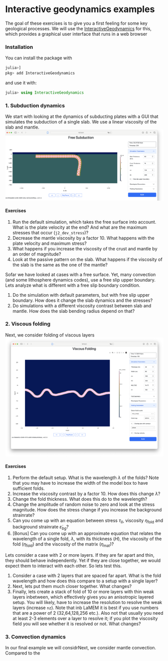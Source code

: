 # Interactive geodynamics examples

The goal of these exercises is to give you a first feeling for some key geological processes. We will use the [InteractiveGeodynamics](https://github.com/JuliaGeodynamics/InteractiveGeodynamics.jl) for this, which provides a graphical user interface that runs in a web browser

### Installation
You can install the package with
```julia
julia>]
pkg> add InteractiveGeodynamics
```
and use it with:
```julia
julia> using InteractiveGeodynamics
```


### 1. Subduction dynamics
We start with looking at the dynamics of subducting plates with a GUI that simulates the subduction of a single slab. We use a linear viscosity of the slab and mantle.  
![Subduction](Subduction.png)

#### Exercises
1. Run the default simulation, which takes the free surface into account. What is the plate velocity at the end? And what are the maximum stresses that occur (`j2_dev_stress`)?
2. Decrease the mantle viscosity by a factor 10. What happens with the plate velocity and maximum stress?
3. What happens if you increase the viscosity of the crust and mantle by an order of magnitude? 
4. Look at the passive pattern on the slab. What happens if the viscosity of the slab is the same as the one of the mantle?

Sofar we have looked at cases with a free surface. Yet, many convection (and some lithosphere dynamics codes), use a free slip upper boundary. Lets analyze what is different with a free slip boundary condition.
1. Do the simulation with default parameters, but with free slip upper boundary. How does it change the slab dynamics and the stresses?
2. Do simulations with a different viscosity contrast between slab and mantle. How does the slab bending radius depend on that?


### 2. Viscous folding
Next, we consider folding of viscous layers
![Folding](Folding.png)

#### Exercises
1. Perform the default setup. What is the wavelength $\lambda$ of the folds? Note that you may have to increase the width of the model box to have sufficient folds. 
2. Increase the viscosity contrast by a factor 10. How does this change $\lambda$?
3. Change the fold thickness. What does this do to the wavelength?
4. Change the amplitude of random noise to zero and look at the stress magnitude. How does the stress change if you increase the background strainrate? 
5. Can you come up with an equation between stress $\tau_{II}$, viscosity $\eta_{\textrm{fold}}$ and background strainrate $\dot{\varepsilon}_{bg}$?
6. [Bonus] Can you come up with an approximate equation that relates the wavelength of a single fold, $\lambda$, with its thickness ($H$), the viscosity of the fold ($\eta_{\textrm{fold}}$) and the viscosity of the matrix ($\eta_{\textrm{mat}}$)?

Lets consider a case with 2 or more layers. If they are far apart and thin, they should behave independently. Yet if they are close together, we would expect them to interact with each other. So lets test this.

1. Consider a case with 2 layers that are spaced far apart. What is the fold wavelength and how does this compare to a setup with a single layer?
2. Next, lets put them much closer together. What changes?
3. Finally, lets create a stack of fold of 10 or more layers with thin weak layers inbetween, which effectively gives you an anisotropic layered setup. You will likely, have to increase the resolution to resolve the weak layers (increase `nz`). Note that inb LaMEM it is best if you use numbers that are a power of 2 (32,64,128,256 etc.). Also not that usually you need at least 2-3 elements over a layer to resolve it; if you plot the viscosity field you will see whether it is resolved or not. What changes?




### 3. Convection dynamics
In our final example we will considrNext, we consider mantle convection. Compared to the 